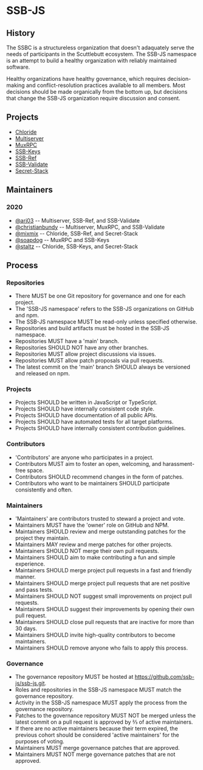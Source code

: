 # SSB-JS

## History

The SSBC is a structureless organization that doesn't adaquately serve the needs
of participants in the Scuttlebutt ecosystem. The SSB-JS namespace is an attempt
to build a healthy organization with reliably maintained software.

Healthy organizations have healthy governance, which requires decision-making
and conflict-resolution practices available to all members. Most decisions
should be made organically from the bottom up, but decisions that change the
SSB-JS organization require discussion and consent.

## Projects

- [Chloride](https://github.com/ssb-js/chloride)
- [Multiserver](https://github.com/ssb-js/multiserver)
- [MuxRPC](https://github.com/ssb-js/muxrpc)
- [SSB-Keys](https://github.com/ssb-js/ssb-keys)
- [SSB-Ref](https://github.com/ssb-js/ssb-ref)
- [SSB-Validate](https://github.com/ssb-js/ssb-validate)
- [Secret-Stack](https://github.com/ssb-js/secret-stack)

## Maintainers

### 2020

- [@arj03](https://github.com/arj03) -- Multiserver, SSB-Ref, and SSB-Validate
- [@christianbundy](https://github.com/christianbundy) -- Multiserver, MuxRPC, and SSB-Validate
- [@mixmix](https://github.com/mixmix) -- Chloride, SSB-Ref, and Secret-Stack
- [@soapdog](https://github.com/soapdog) -- MuxRPC and SSB-Keys
- [@staltz](https://github.com/staltz) -- Chloride, SSB-Keys, and Secret-Stack

## Process

### Repositories

- There MUST be one Git repository for governance and one for each project.
- The 'SSB-JS namespace' refers to the SSB-JS organizations on GitHub and npm.
- The SSB-JS namespace MUST be read-only unless specified otherwise.
- Repositories and build artifacts must be hosted in the SSB-JS namespace.
- Repositories MUST have a 'main' branch.
- Repositories SHOULD NOT have any other branches.
- Repositories MUST allow project discussions via issues.
- Repositories MUST allow patch proposals via pull requests.
- The latest commit on the 'main' branch SHOULD always be versioned and released on npm.

### Projects

- Projects SHOULD be written in JavaScript or TypeScript.
- Projects SHOULD have internally consistent code style.
- Projects SHOULD have documentation of all public APIs.
- Projects SHOULD have automated tests for all target platforms.
- Projects SHOULD have internally consistent contribution guidelines.

### Contributors

- 'Contributors' are anyone who participates in a project.
- Contributors MUST aim to foster an open, welcoming, and harassment-free space.
- Contributors SHOULD recommend changes in the form of patches.
- Contributors who want to be maintainers SHOULD participate consistently and often.

### Maintainers

- 'Maintainers' are contributors trusted to steward a project and vote.
- Maintainers MUST have the 'owner' role on GitHub and NPM.
- Maintainers SHOULD review and merge outstanding patches for the project they maintain.
- Maintainers MAY review and merge patches for other projects.
- Maintainers SHOULD NOT merge their own pull requests.
- Maintainers SHOULD aim to make contributing a fun and simple experience.
- Maintainers SHOULD merge project pull requests in a fast and friendly manner.
- Maintainers SHOULD merge project pull requests that are net positive and pass tests.
- Maintainers SHOULD NOT suggest small improvements on project pull requests.
- Maintainers SHOULD suggest their improvements by opening their own pull request.
- Maintainers SHOULD close pull requests that are inactive for more than 30 days.
- Maintainers SHOULD invite high-quality contributors to become maintainers.
- Maintainers SHOULD remove anyone who fails to apply this process.

### Governance

- The governance repository MUST be hosted at <https://github.com/ssb-js/ssb-js.git>.
- Roles and repositories in the SSB-JS namespace MUST match the governance repository.
- Activity in the SSB-JS namespace MUST apply the process from the governance repository.
- Patches to the governance repository MUST NOT be merged unless the latest commit on a pull request is approved by ⅔ of active maintainers.
- If there are no active maintainers because their term expired, the previous cohort should be considered 'active maintainers' for the purposes of voting.
- Maintainers MUST merge governance patches that are approved.
- Maintainers MUST NOT merge governance patches that are not approved.
